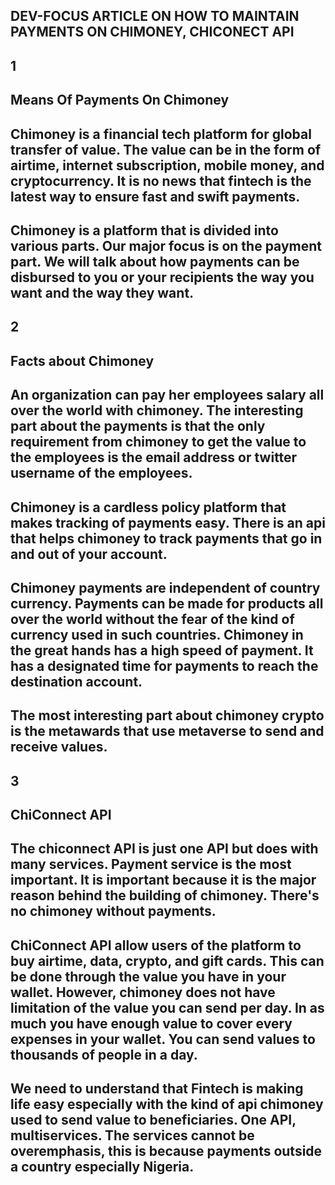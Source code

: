 ## DEV-FOCUS ARTICLE ON HOW TO MAINTAIN PAYMENTS ON CHIMONEY, CHICONECT API
## 1
## Means Of Payments On Chimoney
## Chimoney is a financial tech platform for global transfer of value. The value can be in the form of airtime, internet subscription, mobile money, and cryptocurrency. It is no news that fintech is the latest way to ensure fast and swift payments.
## Chimoney is a platform that is divided into various parts. Our major focus is on the payment part. We will talk about how payments can be disbursed to you or your recipients the way you want and the way they want.
## 2
## Facts about Chimoney
## An organization can pay her employees salary all over the world with chimoney. The interesting part about the payments is that the only requirement from chimoney to get the value to the employees is the email address or twitter username of the employees.
## Chimoney is a cardless policy platform that makes tracking of payments easy. There is an api that helps chimoney to track payments that go in and out of your account. 
## Chimoney payments are independent of country currency. Payments can be made for products all over the world without the fear of the kind of currency used in such countries. Chimoney in the great hands has a high speed of payment. It has a designated time for payments to reach the destination account.
## The most interesting part about chimoney crypto is the metawards that use metaverse to send and receive values.
## 3
## ChiConnect API
## The chiconnect API is just one API but does with many services. Payment service is the most important. It is important because it is the major reason behind the building of chimoney. There's no chimoney without payments. 
## ChiConnect API allow users of the platform to buy airtime, data, crypto, and gift cards. This can be done through the value you have in your wallet. However, chimoney does not have limitation of the value you can send per day. In as much you have enough value to cover every expenses in your wallet. You can send values to thousands of people in a day.
## We need to understand that Fintech is making life easy especially with the kind of api chimoney used to send value to beneficiaries. One API, multiservices. The services cannot be overemphasis, this is because payments outside a country especially Nigeria. 